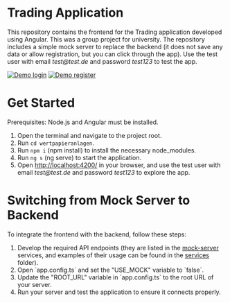 # Trading Application

This repository contains the frontend for the Trading application developed using Angular. This was a group project for university. The repository includes a simple mock server to replace the backend (it does not save any data or allow registration, but you can click through the app). Use the test user with email <em>test&#x40;test.de</em> and password <em>test123</em> to test the app.

[![Demo login](https://img.youtube.com/vi/2qALI9QUW5A/maxresdefault.jpg)](https://www.youtube.com/2qALI9QUW5A)
[![Demo register](https://img.youtube.com/vi/ghZr5NSFoVE/maxresdefault.jpg)](https://youtu.be/ghZr5NSFoVE)

# Get Started
Prerequisites: Node.js and Angular must be installed.
<ol>
    <li>Open the terminal and navigate to the project root.</li>
    <li>Run <code>cd wertpapieranlagen</code>.</li>
    <li>Run <code>npm i</code> (npm install) to install the necessary node_modules.</li>
    <li>Run <code>ng s</code> (ng serve) to start the application.</li>
    <li>Open <a href="http://localhost:4200/">http://localhost:4200/</a> in your browser, and use the test user with email <em>test@test.de</em> and password <em>test123</em> to explore the app.</li>
</ol>

# Switching from Mock Server to Backend
To integrate the frontend with the backend, follow these steps:
<ol>
    <li>Develop the required API endpoints (they are listed in the <a href='/wertpapieranlagen/src/app/mock-server/'>mock-server</a> services, and examples of their usage can be found in the <a href='/wertpapieranlagen/src/app/services/'>services</a> folder).</li>
    <li>Open `app.config.ts` and set the "USE_MOCK" variable to `false`.</li>
    <li>Update the "ROOT_URL" variable in `app.config.ts` to the root URL of your server.</li>
    <li>Run your server and test the application to ensure it connects properly.</li>
</ol>
